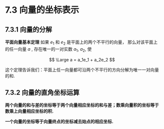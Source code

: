 # 7.3 向量的坐标表示

## 7.3.1 向量的分解

**平面向量基本定理** 如果 $e_1$ 和 $e_2$ 是平面上的两个不平行的向量， 那么对该平面上的任一向量 $a$ , 存在唯一的一对实数 $a_1$, $a_2$, 使

$$
\Large
a = a_1e_1 + a_2e_2
$$

这个定理告诉我们：平面上任一向量都可沿两个不平行的方向分解为唯一一对向量的和.

## 7.3.2 向量的直角坐标运算

**两个向量的和与差的坐标等于两个向量相应坐标的和与差；数乘向量积的坐标等于数乘上向量相应坐标的积.**

**一个向量的坐标等于向量终点的坐标减去始点的相应坐标.**
